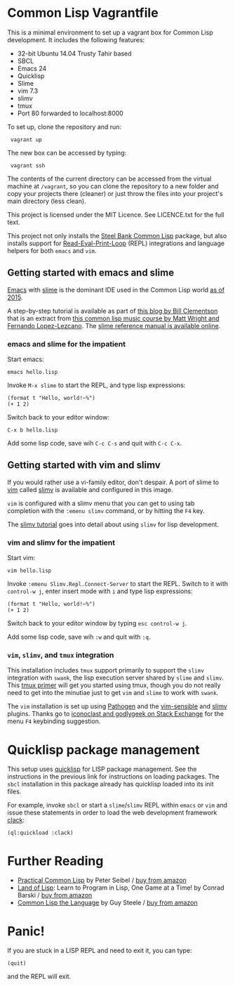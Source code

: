 Common Lisp Vagrantfile
======

This is a minimal environment to set up a vagrant box for Common Lisp development.
It includes the following features:
* 32-bit Ubuntu 14.04 Trusty Tahir based
* SBCL
* Emacs 24
* Quicklisp
* Slime
* vim 7.3
* slimv
* tmux
* Port 80 forwarded to localhost:8000

To set up, clone the repository and run:

     vagrant up

The new box can be accessed by typing:

     vagrant ssh

The contents of the current directory can be accessed from the virtual machine at `/vagrant`, so you can clone the repository to a new folder and copy your projects there (cleaner) or just throw the files into your project's main directory (less clean).

This project is licensed under the MIT Licence. See LICENCE.txt for the full text.

This project not only installs the [Steel Bank Common Lisp](http://www.sbcl.org/) package, but also installs support for [Read-Eval-Print-Loop](https://en.wikipedia.org/wiki/Read%E2%80%93eval%E2%80%93print_loop) (REPL) integrations and language helpers for both `emacs` and `vim`.

Getting started with emacs and slime
----
[Emacs](https://www.gnu.org/software/emacs/) with [slime](https://common-lisp.net/project/slime/) is the dominant IDE used in the Common Lisp world [as of 2015](http://eudoxia.me/article/common-lisp-sotu-2015/).

A step-by-step tutorial is available as part of [this blog by Bill Clementson](https://web.archive.org/web/20130718152035/http://bc.tech.coop/blog/050501.html) that is an extract from [this common lisp music course by Matt Wright and Fernando Lopez-Lezcano](https://web.archive.org/web/20061208063908/http://ccrma.stanford.edu/courses/220b/intro/220b-environment-tutorial.html).  The [slime reference manual is available online](https://common-lisp.net/project/slime/doc/html/index.html#Top).

### emacs and slime for the impatient

Start emacs:

    emacs hello.lisp

Invoke `M-x slime` to start the REPL, and type lisp expressions: 

    (format t "Hello, world!~%")
    (+ 1 2)

Switch back to your editor window:

    C-x b hello.lisp

Add some lisp code, save wih `C-c C-s` and quit with `C-c C-x`.

Getting started with vim and slimv
----
If you would rather use a vi-family editor, don't despair. A port of slime to [vim](http://www.vim.org/) called [slimv](https://github.com/kovisoft/slimv) is available and configured in this image. 

`vim` is configured with a slimv menu that you can get to using tab completion with the `:emenu slimv` command, or by hitting the `F4` key. 

The [slimv tutorial](http://kovisoft.bitbucket.org/tutorial.html) goes into detail about using `slimv` for lisp development.

### vim and slimv for the impatient

Start vim:

    vim hello.lisp

Invoke `:emenu Slimv.Repl.Connect-Server` to start the REPL. Switch to it with `control-w j`, enter insert mode with `i` and type lisp expressions: 

    (format t "Hello, world!~%")
    (+ 1 2)

Switch back to your editor window by typing `esc control-w j`.

Add some lisp code, save wih `:w` and quit with `:q`.

### `vim`, `slimv`, and `tmux` integration
This installation includes `tmux` support primarily to support the `slimv` integration with `swank`, the lisp execution server shared by `slime` and `slimv`.  This [tmux primer](https://danielmiessler.com/study/tmux/) will get you started using tmux, though you do not really need to get into the minutiae just to get `vim` and `slime` to work with `swank`.

The `vim` installation is set up using [Pathogen](https://github.com/tpope/vim-pathogen) and the [vim-sensible](https://github.com/tpope/vim-sensible) and [slimv](https://github.com/kovisoft/slimv) plugins.  Thanks go to [iconoclast and godlygeek on Stack Exchange](http://unix.stackexchange.com/a/57911) for the menu `F4` keybinding suggestion.

Quicklisp package management
====
This setup uses [quicklisp](https://www.quicklisp.org/beta/) for LISP package management. See the instructions in the previous link for instructions on loading packages. The `sbcl` installation in this package already has quicklisp loaded into its init files. 

For example, invoke `sbcl` or start a `slime`/`slimv` REPL within `emacs` or `vim` and issue these statements in order to load the web development framework [clack](http://clacklisp.org/):

    (ql:quickload :clack)

Further Reading
====

* [Practical Common Lisp](http://www.gigamonkeys.com/book/) by Peter Seibel / [buy from amazon](http://www.amazon.com/Practical-Common-Lisp-Peter-Seibel/dp/1590592395)
* [Land of Lisp](http://landoflisp.com/): Learn to Program in Lisp, One Game at a Time! by Conrad Barski / [buy from amazon](http://www.amazon.com/Land-Lisp-Learn-Program-Game/dp/1593272812)
* [Common Lisp the Language](https://www.cs.cmu.edu/Groups/AI/html/cltl/cltl2.html) by Guy Steele / [buy from amazon](http://www.amazon.com/Common-LISP-Language-Second-Edition/dp/1555580416) 

Panic!
====
If you are stuck in a LISP REPL and need to exit it, you can type:

    (quit)

and the REPL will exit.
    
